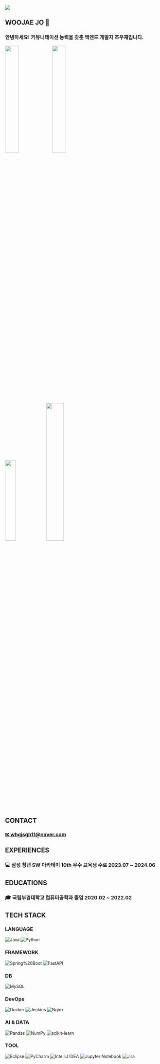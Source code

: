 <a href="https://hits.seeyoufarm.com"><img src="https://hits.seeyoufarm.com/api/count/incr/badge.svg?url=https%3A%2F%2Fgithub.com%2FJo-dv%2Fhit-counter&count_bg=%237D82BE&title_bg=%23555555&icon=&icon_color=%23E7E7E7&title=Visit&edge_flat=true"/></a>
## WOOJAE JO 👋
<div>
  <h3>
  안녕하세요! 커뮤니테이션 능력을 갖춘 백엔드 개발자 조우재입니다.
  </h3>
</div>

<div align="left">
  <img src="http://mazassumnida.wtf/api/v2/generate_badge?boj=whdnwo11" width="30%">
  <img src="http://mazandi.herokuapp.com/api?handle=whdnwo11&theme=warm" width="30%"/>
</div>
<div align="left">
  <img src="https://github-readme-stats.vercel.app/api/top-langs/?username=Jo-dv&exclude_repo=Projects&layout=compact" width="26%">
  <img src="https://github-readme-stats.vercel.app/api?username=Jo-dv&show_icons=true&theme=transparent" width="34%">
</div>

## CONTACT 
<div>
  <p><h3><a href="mailto:whgjsgh11@naver.com">✉ whgjsgh11@naver.com</a></h3>
</div>

## EXPERIENCES
<div align="left">
  <p><h3>💻 삼성 청년 SW 아카데미 10th 우수 교육생 수료 2023.07 ~ 2024.06</h3>
</div>

## EDUCATIONS
<div align="left">
  <p><h3>🎓 국립부경대학교 컴퓨터공학과 졸업 2020.02 ~ 2022.02</h3>
</div>

## TECH STACK
### LANGUAGE
![Java](https://img.shields.io/badge/java-%23ED8B00.svg?style=for-the-badge&logo=openjdk&logoColor=white)
![Python](https://img.shields.io/badge/python-3670A0?style=for-the-badge&logo=python&logoColor=ffdd54)  
### FRAMEWORK
![Spring%20Boot](https://img.shields.io/badge/Spring%20Boot-6DB33F.svg?&style=for-the-badge&logo=Spring%20Boot&logoColor=white)
![FastAPI](https://img.shields.io/badge/FastAPI-005571?style=for-the-badge&logo=fastapi)  
### DB
![MySQL](https://img.shields.io/badge/mysql-4479A1.svg?style=for-the-badge&logo=mysql&logoColor=white)
### DevOps
![Docker](https://img.shields.io/badge/docker-%230db7ed.svg?style=for-the-badge&logo=docker&logoColor=white)
![Jenkins](https://img.shields.io/badge/jenkins-%232C5263.svg?style=for-the-badge&logo=jenkins&logoColor=white)
![Nginx](https://img.shields.io/badge/nginx-%23009639.svg?style=for-the-badge&logo=nginx&logoColor=white)  
### AI & DATA
![Pandas](https://img.shields.io/badge/pandas-%23150458.svg?style=for-the-badge&logo=pandas&logoColor=white)
![NumPy](https://img.shields.io/badge/numpy-%23013243.svg?style=for-the-badge&logo=numpy&logoColor=white)
![scikit-learn](https://img.shields.io/badge/scikit--learn-F7931E.svg?style=for-the-badge&logo=scikit-learn&logoColor=white)  
### TOOL
![Eclipse](https://img.shields.io/badge/Eclipse-2C2255.svg?style=for-the-badge&logo=Eclipse&logoColor=white)
![PyCharm](https://img.shields.io/badge/pycharm-143?style=for-the-badge&logo=pycharm&logoColor=black&color=black&labelColor=green)
![IntelliJ IDEA](https://img.shields.io/badge/IntelliJ-000000.svg?style=for-the-badge&logo=intellij-idea&logoColor=white)
![Jupyter Notebook](https://img.shields.io/badge/jupyter-F37626.svg?style=for-the-badge&logo=jupyter&logoColor=white)
![Jira](https://img.shields.io/badge/jira-%230A0FFF.svg?style=for-the-badge&logo=jira&logoColor=white)

<!--
**Jo-dv/Jo-dv** is a ✨ _special_ ✨ repository because its `README.md` (this file) appears on your GitHub profile.

Here are some ideas to get you started:

- 🔭 I’m currently working on ...
- 🌱 I’m currently learning ...
- 👯 I’m looking to collaborate on ...
- 🤔 I’m looking for help with ...
- 💬 Ask me about ...
- 📫 How to reach me: ...
- 😄 Pronouns: ...
- ⚡ Fun fact: ...
-->
